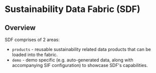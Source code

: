 # Sustainability Data Fabric (SDF)

## Overview

SDF comprises of 2 areas:
- `products` - reusable sustainability related data products that can be loaded into the fabric.
- `demo` - demo specific (e.g. auto-generated data, along with accompanying SIF configuration) to showcase SDF's capabilities.
